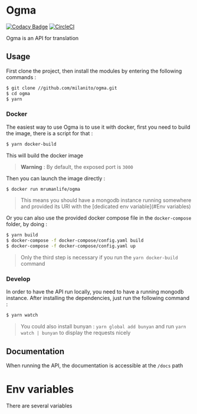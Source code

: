 # Ogma

[![Codacy Badge](https://api.codacy.com/project/badge/Grade/a124c4eeb36c43da9f10bcd867ada423)](https://www.codacy.com/app/rondeau.matthieu.r/ogma?utm_source=github.com&utm_medium=referral&utm_content=milanito/ogma&utm_campaign=badger)
[![CircleCI](https://circleci.com/gh/milanito/ogma.svg?style=svg)](https://circleci.com/gh/milanito/ogma)

Ogma is an API for translation

## Usage

First clone the project, then install the modules by entering the following commands :

```bash
$ git clone //github.com/milanito/ogma.git
$ cd ogma
$ yarn
```

### Docker

The easiest way to use Ogma is to use it with docker, first you need to build the image, there is a script for that :

```bash
$ yarn docker-build
```

This will build the docker image

> **Warning** : By default, the exposed port is `3000`

Then you can launch the image directly :

```bash
$ docker run mrumanlife/ogma
```

> This means you should have a mongodb instance running somewhere and provided its URI with the [dedicated env variable](#Env variables)

Or you can also use the provided docker compose file in the `docker-compose` folder, by doing :

```bash
$ yarn build
$ docker-compose -f docker-compose/config.yaml build
$ docker-compose -f docker-compose/config.yaml up
```

> Only the third step is necessary if you run the `yarn docker-build` command

### Develop

In order to have the API run locally, you need to have a running mongodb instance. After installing the dependencies, just run the following command :

```bash
$ yarn watch
```

> You could also install bunyan : `yarn global add bunyan` and run `yarn watch | bunyan` to display the requests nicely

## Documentation

When running the API, the documentation is accessible at the `/docs` path

# Env variables

There are several variables 
